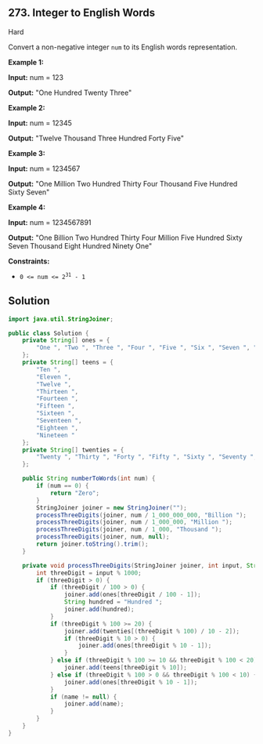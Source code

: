 ## 273\. Integer to English Words

Hard

Convert a non-negative integer `num` to its English words representation.

**Example 1:**

**Input:** num = 123

**Output:** "One Hundred Twenty Three" 

**Example 2:**

**Input:** num = 12345

**Output:** "Twelve Thousand Three Hundred Forty Five" 

**Example 3:**

**Input:** num = 1234567

**Output:** "One Million Two Hundred Thirty Four Thousand Five Hundred Sixty Seven" 

**Example 4:**

**Input:** num = 1234567891

**Output:** "One Billion Two Hundred Thirty Four Million Five Hundred Sixty Seven Thousand Eight Hundred Ninety One" 

**Constraints:**

*   <code>0 <= num <= 2<sup>31</sup> - 1</code>

## Solution

```java
import java.util.StringJoiner;

public class Solution {
    private String[] ones = {
        "One ", "Two ", "Three ", "Four ", "Five ", "Six ", "Seven ", "Eight ", "Nine "
    };
    private String[] teens = {
        "Ten ",
        "Eleven ",
        "Twelve ",
        "Thirteen ",
        "Fourteen ",
        "Fifteen ",
        "Sixteen ",
        "Seventeen ",
        "Eighteen ",
        "Nineteen "
    };
    private String[] twenties = {
        "Twenty ", "Thirty ", "Forty ", "Fifty ", "Sixty ", "Seventy ", "Eighty ", "Ninety "
    };

    public String numberToWords(int num) {
        if (num == 0) {
            return "Zero";
        }
        StringJoiner joiner = new StringJoiner("");
        processThreeDigits(joiner, num / 1_000_000_000, "Billion ");
        processThreeDigits(joiner, num / 1_000_000, "Million ");
        processThreeDigits(joiner, num / 1_000, "Thousand ");
        processThreeDigits(joiner, num, null);
        return joiner.toString().trim();
    }

    private void processThreeDigits(StringJoiner joiner, int input, String name) {
        int threeDigit = input % 1000;
        if (threeDigit > 0) {
            if (threeDigit / 100 > 0) {
                joiner.add(ones[threeDigit / 100 - 1]);
                String hundred = "Hundred ";
                joiner.add(hundred);
            }
            if (threeDigit % 100 >= 20) {
                joiner.add(twenties[(threeDigit % 100) / 10 - 2]);
                if (threeDigit % 10 > 0) {
                    joiner.add(ones[threeDigit % 10 - 1]);
                }
            } else if (threeDigit % 100 >= 10 && threeDigit % 100 < 20) {
                joiner.add(teens[threeDigit % 10]);
            } else if (threeDigit % 100 > 0 && threeDigit % 100 < 10) {
                joiner.add(ones[threeDigit % 10 - 1]);
            }
            if (name != null) {
                joiner.add(name);
            }
        }
    }
}
```